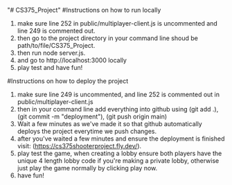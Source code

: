 "# CS375_Project" 
#Instructions on how to run locally
1. make sure line 252 in public/multiplayer-client.js is uncommented and line 249 is commented out.
2. then go to the project directory in your command line shoud be path/to/file/CS375_Project.
3. then run node server.js.
4. and go to http://localhost:3000 locally
5. play test and have fun!

#Instructions on how to deploy the project
1. make sure line 249 is uncommented, and line 252 is commented out in public/multiplayer-client.js
2. then in your command line add everything into github using (git add .), (git commit -m "deployment"), (git push origin main)
3. Wait a few minutes as we've made it so that github automatically deploys the project everytime we push changes.
4. after you've waited a few minutes and ensure the deployment is finished visit: (https://cs375shooterproject.fly.dev/).
5. play test the game, when creating a lobby ensure both players have the unique 4 length lobby code if you're making a
private lobby, otherwise just play the game normally by clicking play now.
6. have fun!
